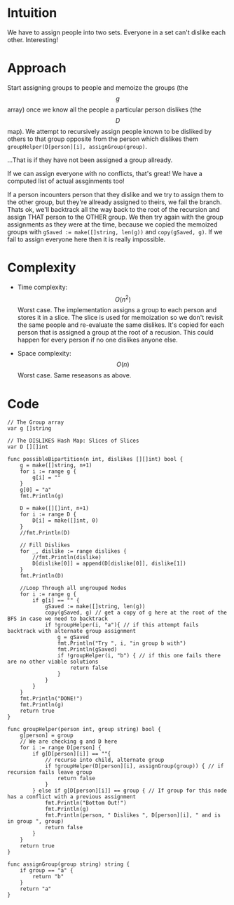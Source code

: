 # Intuition
We have to assign people into two sets.  Everyone in a set can't dislike each other.  Interesting!

# Approach
Start assigning groups to people and memoize the groups (the $$g$$ array) once we know all the people a particular person dislikes (the $$D$$ map).  We attempt to recursively assign people known to be disliked by others to that group opposite from the person which dislikes them `groupHelper(D[person][i], assignGroup(group)`.  

...That is if they have not been assigned a group allready. 

If we can assign everyone with no conflicts, that's great! We have a computed list of actual assginments too!

If a person incounters person that they dislike and we try to assign them to the other group, but they're allready assigned to theirs, we fail the branch.  Thats ok, we'll backtrack all the way back to the root of the recursion and assign THAT person to the OTHER group.  We then try again with the group assignments as they were at the time, because we copied the memoized groups with `gSaved := make([]string, len(g))` and `copy(gSaved, g)`.  If we fail to assign everyone here then it is really impossible.

# Complexity
- Time complexity:
$$O(n^2)$$ Worst case.  The implementation assigns a group to each person and stores it in a slice.  The slice is used for memoization so we don't revisit the same people and re-evaluate the same dislikes.  It's copied for each person that is assigned a group at the root of a recusion.  This could happen for every person if no one dislikes anyone else.

- Space complexity:
$$O(n)$$ Worst case.  Same reseasons as above.

# Code
```
// The Group array
var g []string

// The DISLIKES Hash Map: Slices of Slices
var D [][]int

func possibleBipartition(n int, dislikes [][]int) bool {
	g = make([]string, n+1)
	for i := range g {
		g[i] = ""
	}
    g[0] = "a"
	fmt.Println(g)

	D = make([][]int, n+1)
	for i := range D {
		D[i] = make([]int, 0)
	}
	//fmt.Println(D)

	// Fill Dislikes
	for _, dislike := range dislikes {
		//fmt.Println(dislike)
		D[dislike[0]] = append(D[dislike[0]], dislike[1])
	}
	fmt.Println(D)

    //Loop Through all ungrouped Nodes
    for i := range g {
        if g[i] == "" {
            gSaved := make([]string, len(g))
            copy(gSaved, g) // get a copy of g here at the root of the BFS in case we need to backtrack 
            if !groupHelper(i, "a"){ // if this attempt fails backtrack with alternate group assignment
                g = gSaved
                fmt.Println("Try ", i, "in group b with")
                fmt.Println(gSaved)
                if !groupHelper(i, "b") { // if this one fails there are no other viable solutions
                    return false
                }
            }
        }
    }
    fmt.Println("DONE!")
    fmt.Println(g)
	return true
}

func groupHelper(person int, group string) bool {
    g[person] = group
    // We are checking g and D here
    for i := range D[person] {
        if g[D[person][i]] == ""{
            // recurse into child, alternate group
            if !groupHelper(D[person][i], assignGroup(group)) { // if recursion fails leave group
                return false
            }
        } else if g[D[person][i]] == group { // If group for this node has a conflict with a previous assignment
            fmt.Println("Bottom Out!")
            fmt.Println(g)
            fmt.Println(person, " Dislikes ", D[person][i], " and is in group ", group)
            return false
        }
    }
	return true
}

func assignGroup(group string) string {
    if group == "a" {
        return "b"
    }
    return "a"
}
```